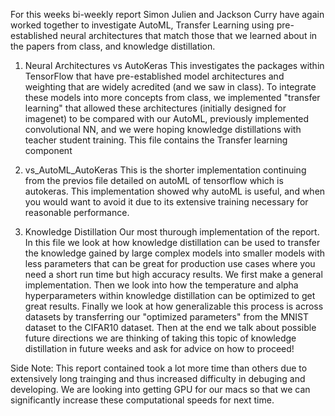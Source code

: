 For this weeks bi-weekly report Simon Julien and Jackson Curry have again worked together to investigate AutoML, Transfer Learning using pre-established neural architectures that match those that we learned about in the papers from class, and knowledge distillation.

1. Neural Architectures vs AutoKeras
This investigates the packages within TensorFlow that have pre-established model architectures and weighting that are widely acredited (and we saw in class). To integrate these models into more concepts from class, we implemented "transfer learning" that allowed these architectures (initially designed for imagenet) to be compared with our AutoML, previously implemented convolutional NN, and we were hoping knowledge distillations with teacher student training. This file contains the Transfer learning component

2. vs_AutoML_AutoKeras
This is the shorter implementation continuing from the previos file detailed on autoML of tensorflow which is autokeras. This implementation showed why autoML is useful, and when you would want to avoid it due to its extensive training necessary for reasonable performance.

3. Knowledge Distillation
Our most thurough implementation of the report. In this file we look at how knowledge distillation can be used to transfer the knowledge gained by large complex models into smaller models with less parameters that can be great for production use cases where you need a short run time but high accuracy results.  We first make a general implementation.  Then we look into how the temperature and alpha hyperparameters within knowledge distillation can be optimized to get great results.  Finally we look at how generalizable this process is across datasets by transferring our "optimized parameters" from the MNIST dataset to the CIFAR10 dataset.  Then at the end we talk about possible future directions we are thinking of taking this topic of knowledge distillation in future weeks and ask for advice on how to proceed!

Side Note: This report contained took a lot more time than others due to extensively long trainging and thus increased difficulty in debuging and developing. We are looking into getting GPU for our macs so that we can significantly increase these computational speeds for next time.
